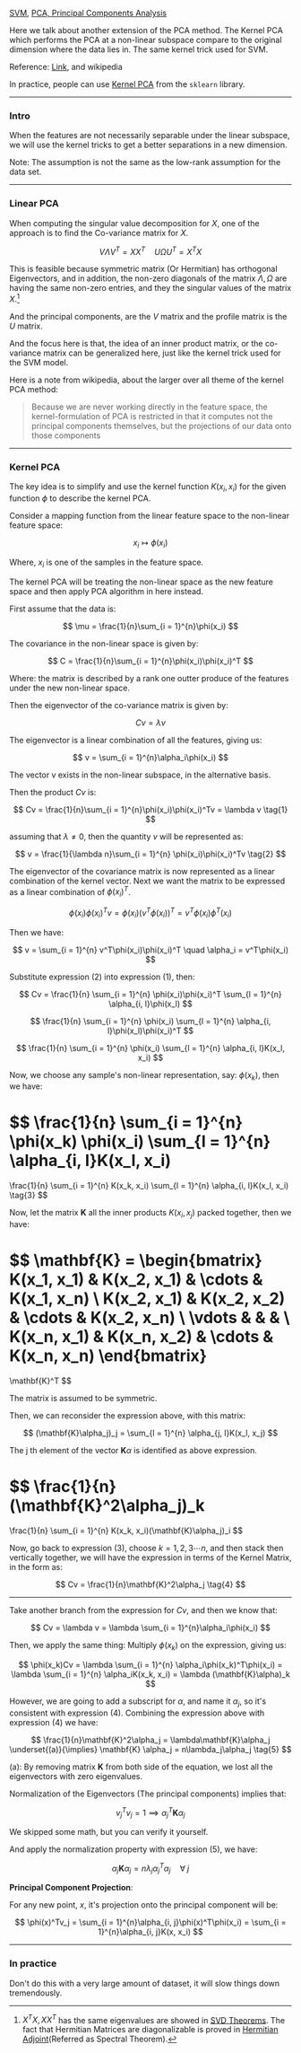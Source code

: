 [SVM](SVM.md), [PCA, Principal Components Analysis](PCA,%20Principal%20Components%20Analysis.md)

Here we talk about another extension of the PCA method. The Kernel PCA which performs the PCA at a non-linear subspace compare to the original dimension where the data lies in. The same kernel trick used for SVM. 

Reference: [Link](http://www.cs.haifa.ac.il/~rita/uml_course/lectures/KPCA.pdf), and wikipedia 

In practice, people can use [Kernel PCA](https://scikit-learn.org/stable/auto_examples/decomposition/plot_kernel_pca.html#sphx-glr-auto-examples-decomposition-plot-kernel-pca-py) from the `sklearn` library. 

---
### **Intro**
When the features are not necessarily separable under the linear subspace, we will use the kernel tricks to get a better separations in a new dimension. 

Note: The assumption is not the same as the low-rank assumption for the data set.

---
### **Linear PCA**

When computing the singular value decomposition for $X$, one of the approach is to find the Co-variance matrix for $X$. 

$$
V\Lambda V^T = XX^T \quad U\Omega U^T = X^TX
$$

This is feasible because symmetric matrix (Or Hermitian) has orthogonal Eigenvectors, and in addition, the non-zero diagonals of the matrix $\Lambda, \Omega$ are having the same non-zero entries, and they the singular values of the matrix $X$.[^1]

And the principal components, are the $V$ matrix and the profile matrix is the $U$ matrix.  

And the focus here is that, the idea of an inner product matrix, or the co-variance matrix can be generalized here, just like the kernel trick used for the SVM model. 

Here is a note from wikipedia, about the larger over all theme of the kernel PCA method: 

>Because we are never working directly in the feature space, the kernel-formulation of PCA is restricted in that it computes not the principal components themselves, but the projections of our data onto those components

---
### **Kernel PCA**

The key idea is to simplify and use the kernel function $K(x_i, x_i)$ for the given function $\phi$ to describe the kernel PCA. 

Consider a mapping function from the linear feature space to the non-linear feature space: 

$$
x_i \mapsto \phi(x_i) 
$$

Where, $x_i$ is one of the samples in the feature space. 

The kernel PCA will be treating the non-linear space as the new feature space and then apply PCA algorithm in here instead. 

First assume that the data is: 

$$ \mu = \frac{1}{n}\sum_{i = 1}^{n}\phi(x_i) $$

The covariance in the non-linear space is given by: 

$$
C = \frac{1}{n}\sum_{i = 1}^{n}\phi(x_i)\phi(x_i)^T
$$

Where: the matrix is described by a rank one outter produce of the features under the new non-linear space. 

Then the eigenvector of the co-variance matrix is given by: 

$$
Cv = \lambda v
$$

The eigenvector is a linear combination of all the features, giving us: 

$$
v = \sum_{i = 1}^{n}\alpha_i\phi(x_i)
$$

The vector v exists in the non-linear subspace, in the alternative basis.

Then the product $Cv$ is: 

$$
Cv = \frac{1}{n}\sum_{i = 1}^{n}\phi(x_i)\phi(x_i)^Tv = \lambda v
\tag{1}
$$

assuming that $\lambda\neq 0$, then the quantity $v$ will be represented as: 

$$
v = \frac{1}{\lambda n}\sum_{i = 1}^{n}
\phi(x_i)\phi(x_i)^Tv
\tag{2}
$$

The eigenvector of the covariance matrix is now represented as a linear combination of the kernel vector. Next we want the matrix to be expressed as a linear combination of $\phi(x_i)^T$. 

$$
\phi(x_i)\phi(x_i)^Tv = \phi(x_i)(v^T\phi(x_i))^T = v^T\phi(x_i)\phi^T(x_i)
$$

Then we have: 

$$
v = \sum_{i = 1}^{n}
v^T\phi(x_i)\phi(x_i)^T \quad \alpha_i = v^T\phi(x_i)
$$

Substitute expression (2) into expression (1), then: 

$$
Cv = 
\frac{1}{n}
\sum_{i = 1}^{n}
\phi(x_i)\phi(x_i)^T
\sum_{l = 1}^{n}
\alpha_{i, l}\phi(x_l)
$$

$$
\frac{1}{n}
\sum_{i = 1}^{n}
\phi(x_i)
\sum_{l = 1}^{n}
\alpha_{i, l}\phi(x_l)\phi(x_i)^T
$$

$$
\frac{1}{n}
\sum_{i = 1}^{n}
\phi(x_i)
\sum_{l = 1}^{n}
\alpha_{i, l}K(x_l, x_i)
$$

Now, we choose any sample's non-linear representation, say: $\phi(x_k)$, then we have: 

$$
\frac{1}{n}
\sum_{i = 1}^{n}
\phi(x_k)
\phi(x_i)
\sum_{l = 1}^{n}
\alpha_{i, l}K(x_l, x_i)
= 
\frac{1}{n}
\sum_{i = 1}^{n}
K(x_k, x_i)
\sum_{l = 1}^{n}
\alpha_{i, l}K(x_l, x_i)
\tag{3}
$$

Now, let the matrix $\mathbf{K}$ all the inner products $K(x_i, x_j)$ packed together, then we have: 

$$
\mathbf{K} = \begin{bmatrix}
    K(x_1, x_1) & K(x_2, x_1) & \cdots & K(x_1, x_n) 
    \\
    K(x_2, x_1) & K(x_2, x_2) & \cdots & K(x_2, x_n) 
    \\
    \vdots & & & 
    \\
    K(x_n, x_1) & K(x_n, x_2) & \cdots & K(x_n, x_n) 
\end{bmatrix}
=
\mathbf{K}^T
$$

The matrix is assumed to be symmetric. 

Then, we can reconsider the expression above, with this matrix: 

$$
(\mathbf{K}\alpha_j)_j = 
\sum_{l = 1}^{n}
\alpha_{j, l}K(x_l, x_j)
$$

The j th element of the vector $\mathbf{K}\alpha$ is identified as above expression. 

$$
\frac{1}{n}(\mathbf{K}^2\alpha_j)_k
=
\frac{1}{n}
\sum_{i = 1}^{n}
K(x_k, x_i)(\mathbf{K}\alpha_j)_i
$$

Now, go back to expression (3), choose $k = 1, 2, 3\cdots n$, and then stack then vertically together, we will have the expression in terms of the Kernel Matrix, in the form as: 

$$
Cv = 
\frac{1}{n}\mathbf{K}^2\alpha_j
\tag{4}
$$

---
Take another branch from the expression for $Cv$, and then we know that: 

$$
Cv = \lambda v = \lambda \sum_{i = 1}^{n}\alpha_i\phi(x_i)
$$

Then, we apply the same thing: Multiply $\phi(x_k)$ on the expression, giving us: 

$$
\phi(x_k)Cv = \lambda \sum_{i = 1}^{n}
\alpha_i\phi(x_k)^T\phi(x_i) = \lambda
\sum_{i = 1}^{n}
\alpha_iK(x_k, x_i) = \lambda (\mathbf{K}\alpha)_k
$$

However, we are going to add a subscript for $\alpha$, and name it $\alpha_j$, so it's consistent with expression (4). Combining the expression above with expression (4) we have: 

$$
\frac{1}{n}\mathbf{K}^2\alpha_j = \lambda\mathbf{K}\alpha_j
\underset{(a)}{\implies} \mathbf{K} \alpha_j = n\lambda_j\alpha_j
\tag{5}
$$

(a): By removing matrix $\mathbf{K}$ from both side of the equation, we lost all the eigenvectors with zero eigenvalues. 

Normalization of the Eigenvectors (The principal components) implies that: 

$$
v^T_jv_j = 1\implies \alpha_j^T\mathbf{K}\alpha_j
$$

We skipped some math, but you can verify it yourself. 

And apply the normalization property with expression (5), we have: 

$$
\alpha_j\mathbf{K}\alpha_j = n\lambda_j\alpha_j^T\alpha_j \quad \forall \;j
$$

**Principal Component Projection**: 

For any new point, $x$, it's projection onto the principal component will be: 

$$
\phi(x)^Tv_j = 
\sum_{i = 1}^{n}\alpha_{i, j}\phi(x)^T\phi(x_i) = 
\sum_{i = 1}^{n}\alpha_{i, j}K(x, x_i)
$$

---
### **In practice**

Don't do this with a very large amount of dataset, it will slow things down tremendously. 


[^1]: $X^TX, XX^T$ has the same eigenvalues are showed in [SVD Theorems](../AMATH%20584%20Numerical%20Linear%20Algebra/Matrix%20Theory/Matrix%20Decomposition/SVD%20Theorems.md). The fact that Hermitian Matrices are diagonalizable is proved in [Hermitian Adjoint](../AMATH%20584%20Numerical%20Linear%20Algebra/Matrix%20Theory/Hermitian%20Adjoint.md)(Referred as Spectral Theorem). 
